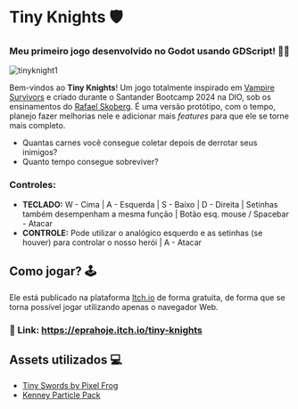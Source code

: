 # Tiny Knights 🛡
### Meu primeiro jogo desenvolvido no Godot usando GDScript! 🤖💙

![tinyknight1](https://github.com/eprahoje/tiny-knights/assets/143037296/e4a0e9ea-5d3a-485a-97c5-9ae1b7a07fb8)

Bem-vindos ao **Tiny Knights**! Um jogo totalmente inspirado em [Vampire Survivors](https://store.steampowered.com/app/1794680/Vampire_Survivors/) e criado durante o Santander Bootcamp 2024 na DIO, sob os ensinamentos do [Rafael Skoberg](https://www.linkedin.com/in/rafaskoberg/). É uma versão protótipo, com o tempo, planejo fazer melhorias nele e adicionar mais *features* para que ele se torne mais completo.

* Quantas carnes você consegue coletar depois de derrotar seus inimigos?
* Quanto tempo consegue sobreviver?

### Controles:

* **TECLADO:** W - Cima | A - Esquerda | S - Baixo | D - Direita | Setinhas também desempenham a mesma função | Botão esq. mouse / Spacebar - Atacar
* **CONTROLE:** Pode utilizar o analógico esquerdo e as setinhas (se houver) para controlar o nosso herói | A - Atacar

## Como jogar? 🕹
Ele está publicado na plataforma [Itch.io](https://itch.io/) de forma gratuita, de forma que se torna possível jogar utilizando apenas o navegador Web. 

### 🔗 Link: https://eprahoje.itch.io/tiny-knights

## Assets utilizados 💻
* [Tiny Swords by Pixel Frog](https://pixelfrog-assets.itch.io/tiny-swords)
* [Kenney Particle Pack](https://kenney.nl/assets/particle-pack)



